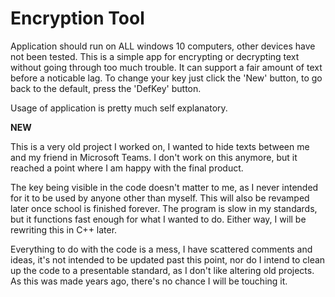 # Encryption Tool
Application should run on ALL windows 10 computers, other devices have not been tested. This is a simple app for encrypting or decrypting text without going through too much trouble. It can support a fair amount of text before a noticable lag. To change your key just click the 'New' button, to go back to the default, press the 'DefKey' button.

Usage of application is pretty much self explanatory.


**NEW**

This is a very old project I worked on, I wanted to hide texts between me and my friend in Microsoft Teams. I don't work on this anymore, but it reached a point where I am happy with the final product.

The key being visible in the code doesn't matter to me, as I never intended for it to be used by anyone other than myself. This will also be revamped later once school is finished forever. The program is slow in my standards, but it functions fast enough for what I wanted to do. Either way, I will be rewriting this in C++ later.

Everything to do with the code is a mess, I have scattered comments and ideas, it's not intended to be updated past this point, nor do I intend to clean up the code to a presentable standard, as I don't like altering old projects. As this was made years ago, there's no chance I will be touching it.
